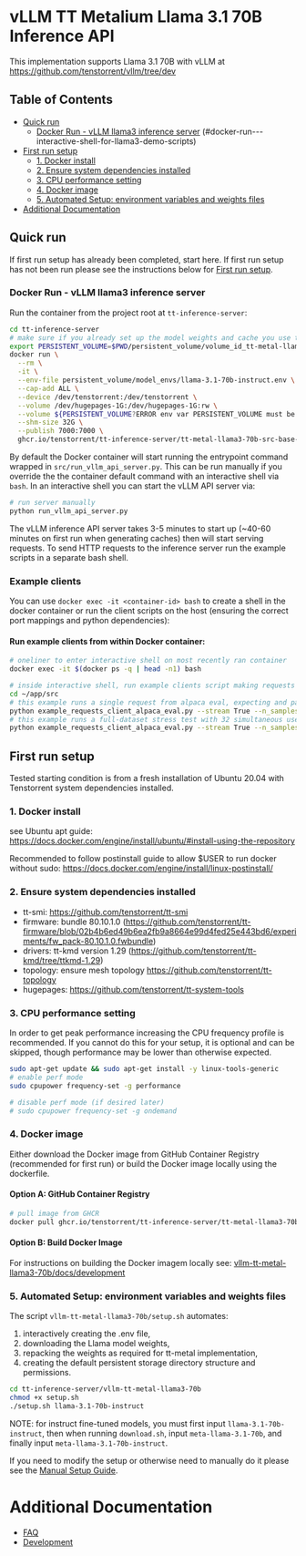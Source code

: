 # vLLM TT Metalium Llama 3.1 70B Inference API

This implementation supports Llama 3.1 70B with vLLM at https://github.com/tenstorrent/vllm/tree/dev

## Table of Contents

- [Quick run](#quick-run)
  - [Docker Run - vLLM llama3 inference server](#docker-run---llama3-inference-server)
(#docker-run---interactive-shell-for-llama3-demo-scripts)
- [First run setup](#first-run-setup)
  - [1. Docker install](#1-docker-install)
  - [2. Ensure system dependencies installed](#2-ensure-system-dependencies-installed)
  - [3. CPU performance setting](#3-cpu-performance-setting)
  - [4. Docker image](#4-docker-image)
  - [5. Automated Setup: environment variables and weights files](#5-automated-setup-environment-variables-and-weights-files)
- [Additional Documentation](#additional-documentation)

## Quick run

If first run setup has already been completed, start here. If first run setup has not been run please see the instructions below for [First run setup](#first-run-setup).

### Docker Run - vLLM llama3 inference server

Run the container from the project root at `tt-inference-server`:
```bash
cd tt-inference-server
# make sure if you already set up the model weights and cache you use the correct persistent volume
export PERSISTENT_VOLUME=$PWD/persistent_volume/volume_id_tt-metal-llama-3.1-70b-instructv0.0.1/
docker run \
  --rm \
  -it \
  --env-file persistent_volume/model_envs/llama-3.1-70b-instruct.env \
  --cap-add ALL \
  --device /dev/tenstorrent:/dev/tenstorrent \
  --volume /dev/hugepages-1G:/dev/hugepages-1G:rw \
  --volume ${PERSISTENT_VOLUME?ERROR env var PERSISTENT_VOLUME must be set}:/home/user/cache_root:rw \
  --shm-size 32G \
  --publish 7000:7000 \
  ghcr.io/tenstorrent/tt-inference-server/tt-metal-llama3-70b-src-base-vllm:v0.0.1-tt-metal-v0.54.0-rc2-953161188c50 
```

By default the Docker container will start running the entrypoint command wrapped in `src/run_vllm_api_server.py`.
This can be run manually if you override the the container default command with an interactive shell via `bash`. 
In an interactive shell you can start the vLLM API server via:
```bash
# run server manually
python run_vllm_api_server.py
```

The vLLM inference API server takes 3-5 minutes to start up (~40-60 minutes on first run when generating caches) then will start serving requests. To send HTTP requests to the inference server run the example scripts in a separate bash shell. 

### Example clients

You can use `docker exec -it <container-id> bash` to create a shell in the docker container or run the client scripts on the host (ensuring the correct port mappings and python dependencies):

#### Run example clients from within Docker container:
```bash
# oneliner to enter interactive shell on most recently ran container
docker exec -it $(docker ps -q | head -n1) bash

# inside interactive shell, run example clients script making requests to vLLM server:
cd ~/app/src
# this example runs a single request from alpaca eval, expecting and parsing the streaming response
python example_requests_client_alpaca_eval.py --stream True --n_samples 1 --num_full_iterations 1 --batch_size 1
# this example runs a full-dataset stress test with 32 simultaneous users making requests
python example_requests_client_alpaca_eval.py --stream True --n_samples 805 --num_full_iterations 1 --batch_size 32
```


## First run setup

Tested starting condition is from a fresh installation of Ubuntu 20.04 with Tenstorrent system dependencies installed.

### 1. Docker install

see Ubuntu apt guide: https://docs.docker.com/engine/install/ubuntu/#install-using-the-repository

Recommended to follow postinstall guide to allow $USER to run docker without sudo: https://docs.docker.com/engine/install/linux-postinstall/

### 2. Ensure system dependencies installed

- tt-smi: https://github.com/tenstorrent/tt-smi
- firmware: bundle 80.10.1.0 (https://github.com/tenstorrent/tt-firmware/blob/02b4b6ed49b6ea2fb9a8664e99d4fed25e443bd6/experiments/fw_pack-80.10.1.0.fwbundle)
- drivers: tt-kmd version 1.29 (https://github.com/tenstorrent/tt-kmd/tree/ttkmd-1.29)
- topology: ensure mesh topology https://github.com/tenstorrent/tt-topology
- hugepages: https://github.com/tenstorrent/tt-system-tools

### 3. CPU performance setting

In order to get peak performance increasing the CPU frequency profile is recommended. If you cannot do this for your setup, it is optional and can be skipped, though performance may be lower than otherwise expected.

```bash
sudo apt-get update && sudo apt-get install -y linux-tools-generic
# enable perf mode
sudo cpupower frequency-set -g performance

# disable perf mode (if desired later)
# sudo cpupower frequency-set -g ondemand
```

### 4. Docker image

Either download the Docker image from GitHub Container Registry (recommended for first run) or build the Docker image locally using the dockerfile.

#### Option A: GitHub Container Registry

```bash
# pull image from GHCR
docker pull ghcr.io/tenstorrent/tt-inference-server/tt-metal-llama3-70b-src-base-vllm:v0.0.2-tt-metal-385904186f81-384f1790c3be
```

#### Option B: Build Docker Image

For instructions on building the Docker imagem locally see: [vllm-tt-metal-llama3-70b/docs/development](../vllm-tt-metal-llama3-70b/docs/development.md#step-1-build-docker-image)

### 5. Automated Setup: environment variables and weights files

The script `vllm-tt-metal-llama3-70b/setup.sh` automates:

1. interactively creating the .env file,
2. downloading the Llama model weights,
3. repacking the weights as required for tt-metal implementation,
4. creating the default persistent storage directory structure and permissions.

```bash
cd tt-inference-server/vllm-tt-metal-llama3-70b
chmod +x setup.sh
./setup.sh llama-3.1-70b-instruct
```

NOTE: for instruct fine-tuned models, you must first input `llama-3.1-70b-instruct`, then when running `download.sh`, input `meta-llama-3.1-70b`, and finally input `meta-llama-3.1-70b-instruct`.

If you need to modify the setup or otherwise need to manually do it please see the [Manual Setup Guide](docs/manual_setup_guide.md).

# Additional Documentation

- [FAQ](docs/faq.md)
- [Development](docs/development.md)
